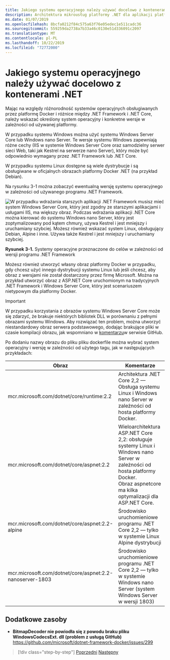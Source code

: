 ```yaml
---
title: Jakiego systemu operacyjnego należy używać docelowo z kontenerami .NET
description: Architektura mikrousług platformy .NET dla aplikacji platformy .NET w kontenerze | System operacyjny, który ma być przeznaczony dla kontenerów platformy .NET
ms.date: 01/07/2019
ms.openlocfilehash: 8bcfa0212f84c575a63f76e05edec1e511cadc36
ms.sourcegitcommit: 559259da2738a7b33a46c0130e51d336091c2097
ms.translationtype: MT
ms.contentlocale: pl-PL
ms.lasthandoff: 10/22/2019
ms.locfileid: "72772000"
---
```

# <a name="what-os-to-target-with-net-containers"></a>Jakiego systemu operacyjnego należy używać docelowo z kontenerami .NET

Mając na względy różnorodność systemów operacyjnych obsługiwanych przez platformę Docker i różnice między .NET Framework i .NET Core, należy wskazać określony system operacyjny i konkretne wersje w zależności od używanej platformy.

W przypadku systemu Windows można użyć systemu Windows Server Core lub Windows nano Server. Te wersje systemu Windows zapewniają różne cechy (IIS w systemie Windows Server Core oraz samodzielny serwer sieci Web, taki jak Kestrel na serwerze nano Server), który może być odpowiednio wymagany przez .NET Framework lub .NET Core.

W przypadku systemu Linux dostępne są wiele dystrybucje i są obsługiwane w oficjalnych obrazach platformy Docker .NET (na przykład Debian).

Na rysunku 3-1 można zobaczyć ewentualną wersję systemu operacyjnego w zależności od używanego programu .NET Framework.

![W przypadku wdrażania starszych aplikacji .NET Framework musisz mieć system Windows Server Core, który jest zgodny ze starszymi aplikacjami i usługami IIS, ma większy obraz. Podczas wdrażania aplikacji .NET Core można kierować do systemu Windows nano Server, który jest zoptymalizowany pod kątem chmury, używa Kestrel i jest mniejszy i uruchamiany szybciej. Możesz również wskazać system Linux, obsługujący Debian, Alpine i inne. Używa także Kestrel i jest mniejszy i uruchamiany szybciej.](./media/image1.png)

**Rysunek 3-1.** Systemy operacyjne przeznaczone do celów w zależności od wersji programu .NET Framework

Możesz również utworzyć własny obraz platformy Docker w przypadku, gdy chcesz użyć innego dystrybucji systemu Linux lub jeśli chcesz, aby obraz z wersjami nie został dostarczony przez firmę Microsoft. Można na przykład utworzyć obraz z ASP.NET Core uruchomionym na tradycyjnych .NET Framework i Windows Server Core, który jest scenariuszem nietypowym dla platformy Docker.

> [!IMPORTANT]
> W przypadku korzystania z obrazów systemu Windows Server Core może się zdarzyć, że brakuje niektórych bibliotek DLL w porównaniu z pełnymi obrazami systemu Windows. Aby rozwiązać ten problem, można utworzyć niestandardowy obraz serwera podstawowego, dodając brakujące pliki w czasie kompilacji obrazu, jak wspomniano w [komentarzu](https://github.com/microsoft/dotnet-framework-docker/issues/299#issuecomment-511537448)w serwisie GitHub.

Po dodaniu nazwy obrazu do pliku pliku dockerfile można wybrać system operacyjny i wersję w zależności od użytego tagu, jak w następujących przykładach:

| Obraz | Komentarze |
|-------|----------|
| mcr.microsoft.com/dotnet/core/runtime:2.2 | Architektura .NET Core 2,2 — Obsługa systemu Linux i Windows nano Server w zależności od hosta platformy Docker. |
| mcr.microsoft.com/dotnet/core/aspnet:2.2 | Wieloarchitektura ASP.NET Core 2,2: obsługuje systemy Linux i Windows nano Server w zależności od hosta platformy Docker. <br/> Obraz aspnetcore ma kilka optymalizacji dla ASP.NET Core. |
| mcr.microsoft.com/dotnet/core/aspnet:2.2-alpine | Środowisko uruchomieniowe programu .NET Core 2,2 — tylko w systemie Linux Alpine dystrybucji |
| mcr.microsoft.com/dotnet/core/aspnet:2.2-nanoserver-1803 | Środowisko uruchomieniowe programu .NET Core 2,2 — tylko w systemie Windows nano Server (system Windows Server w wersji 1803) |

## <a name="additional-resources"></a>Dodatkowe zasoby

- **BitmapDecoder nie powiodła się z powodu braku pliku WindowsCodecsExt. dll (problem z usługą GitHub)**  
  <https://github.com/microsoft/dotnet-framework-docker/issues/299>

> [!div class="step-by-step"]
> [Poprzedni](container-framework-choice-factors.md)
> [Następny](official-net-docker-images.md)

